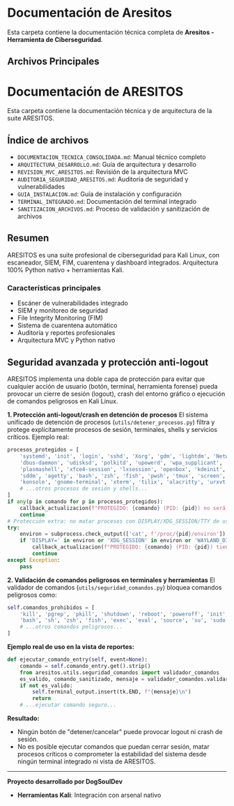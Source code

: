 # Documentación de Aresitos

Esta carpeta contiene la documentación técnica completa de **Aresitos - Herramienta de Ciberseguridad**.

## Archivos Principales

# Documentación de ARESITOS

Esta carpeta contiene la documentación técnica y de arquitectura de la suite ARESITOS.

## Índice de archivos

- `DOCUMENTACION_TECNICA_CONSOLIDADA.md`: Manual técnico completo
- `ARQUITECTURA_DESARROLLO.md`: Guía de arquitectura y desarrollo
- `REVISION_MVC_ARESITOS.md`: Revisión de la arquitectura MVC
- `AUDITORIA_SEGURIDAD_ARESITOS.md`: Auditoría de seguridad y vulnerabilidades
- `GUIA_INSTALACION.md`: Guía de instalación y configuración
- `TERMINAL_INTEGRADO.md`: Documentación del terminal integrado
- `SANITIZACION_ARCHIVOS.md`: Proceso de validación y sanitización de archivos

## Resumen

ARESITOS es una suite profesional de ciberseguridad para Kali Linux, con escaneador, SIEM, FIM, cuarentena y dashboard integrados. Arquitectura 100% Python nativo + herramientas Kali.

### Características principales
- Escáner de vulnerabilidades integrado
- SIEM y monitoreo de seguridad
- File Integrity Monitoring (FIM)
- Sistema de cuarentena automático
- Auditoría y reportes profesionales
- Arquitectura MVC y Python nativo


## Seguridad avanzada y protección anti-logout

ARESITOS implementa una doble capa de protección para evitar que cualquier acción de usuario (botón, terminal, herramienta forense) pueda provocar un cierre de sesión (logout), crash del entorno gráfico o ejecución de comandos peligrosos en Kali Linux.

**1. Protección anti-logout/crash en detención de procesos**
El sistema unificado de detención de procesos (`utils/detener_procesos.py`) filtra y protege explícitamente procesos de sesión, terminales, shells y servicios críticos. Ejemplo real:

```python
procesos_protegidos = [
	'systemd', 'init', 'login', 'sshd', 'Xorg', 'gdm', 'lightdm', 'NetworkManager',
	'dbus-daemon', 'udisksd', 'polkitd', 'upowerd', 'wpa_supplicant', 'gnome-shell',
	'plasmashell', 'xfce4-session', 'lxsession', 'openbox', 'kdeinit', 'kded', 'kdm',
	'sddm', 'agetty', 'bash', 'zsh', 'fish', 'pwsh', 'tmux', 'screen', 'python', 'python3',
	'konsole', 'gnome-terminal', 'xterm', 'tilix', 'alacritty', 'urxvt', 'mate-terminal',
	# ...otros procesos de sesión y shells...
]
if any(p in comando for p in procesos_protegidos):
	callback_actualizacion(f"PROTEGIDO: {comando} (PID: {pid}) no será terminado por seguridad\n")
	continue
# Protección extra: no matar procesos con DISPLAY/XDG_SESSION/TTY de usuario
try:
	environ = subprocess.check_output(['cat', f'/proc/{pid}/environ']).decode(errors='ignore')
	if 'DISPLAY=' in environ or 'XDG_SESSION' in environ or 'WAYLAND_DISPLAY' in environ or 'TTY=' in environ:
		callback_actualizacion(f"PROTEGIDO: {comando} (PID: {pid}) tiene entorno gráfico/terminal, no será terminado\n")
		continue
except Exception:
	pass
```

**2. Validación de comandos peligrosos en terminales y herramientas**
El validador de comandos (`utils/seguridad_comandos.py`) bloquea comandos peligrosos como:

```python
self.comandos_prohibidos = [
	'kill', 'pgrep', 'pkill', 'shutdown', 'reboot', 'poweroff', 'init', 'telinit',
	'bash', 'sh', 'zsh', 'fish', 'exec', 'eval', 'source', 'su', 'sudo', 'passwd',
	# ...otros comandos peligrosos...
]
```

**Ejemplo real de uso en la vista de reportes:**

```python
def ejecutar_comando_entry(self, event=None):
	comando = self.comando_entry.get().strip()
	from aresitos.utils.seguridad_comandos import validador_comandos
	es_valido, comando_sanitizado, mensaje = validador_comandos.validar_comando_completo(comando)
	if not es_valido:
		self.terminal_output.insert(tk.END, f"{mensaje}\n")
		return
	# ...ejecutar comando seguro...
```

**Resultado:**
- Ningún botón de "detener/cancelar" puede provocar logout ni crash de sesión.
- No es posible ejecutar comandos que puedan cerrar sesión, matar procesos críticos o comprometer la estabilidad del sistema desde ningún terminal integrado ni vista de ARESITOS.

---

**Proyecto desarrollado por DogSoulDev**
- **Herramientas Kali**: Integración con arsenal nativo
